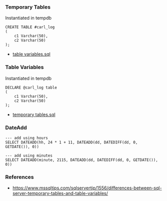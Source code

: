 ### Temporary Tables

Instantiated in tempdb

```
CREATE TABLE #carl_log
(
	c1 Varchar(50), 
	c2 Varchar(50) 
);
```

* [table variables.sql](<https://github.com/carlpaton/SQLStatements/blob/master/mssql/General/table%20variables.sql>)

### Table Variables

Instantiated in tempdb

```
DECLARE @carl_log table 
( 
	c1 Varchar(50), 
	c2 Varchar(50)
);
```

* [temporary tables.sql](<https://github.com/carlpaton/SQLStatements/blob/master/mssql/General/temporary%20tables.sql>)

### DateAdd

```
--- add using hours
SELECT DATEADD(hh, 24 * 1 + 11, DATEADD(dd, DATEDIFF(dd, 0, GETDATE()), 0))

--- add using minutes
SELECT DATEADD(minute, 2115, DATEADD(dd, DATEDIFF(dd, 0, GETDATE()), 0))
```



### References

* <https://www.mssqltips.com/sqlservertip/1556/differences-between-sql-server-temporary-tables-and-table-variables/>

```

```